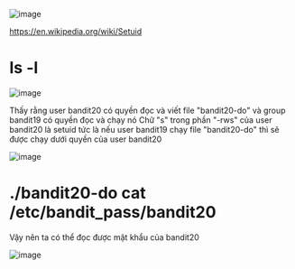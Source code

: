 ![image](https://github.com/user-attachments/assets/e77db5df-dd5f-4f99-a2ac-c716d2035785)

https://en.wikipedia.org/wiki/Setuid

# ls -l 
![image](https://github.com/user-attachments/assets/27f6da58-8836-48a1-a40d-2ef052130096)

Thấy rằng user bandit20 có quyền đọc và viết file "bandit20-do" và group bandit19 có quyền đọc và chạy nó
Chữ "s" trong phần "-rws" của user bandit20 là setuid tức là nếu user bandit19 chạy file "bandit20-do" thì sẽ được chạy dưới quyền của user bandit20

![image](https://github.com/user-attachments/assets/32710db6-91b5-461e-bd5a-b1a3cefca105)

# ./bandit20-do cat /etc/bandit_pass/bandit20
Vậy nên ta có thể đọc được mật khẩu của bandit20

![image](https://github.com/user-attachments/assets/4e0d234f-fa84-43ad-9312-85968f045667)
